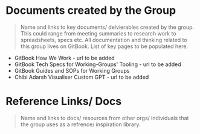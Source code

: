 # Documents created by the Group
> Name and links to key documents/ delvierables created by the group. This could range from meeting summaries to research work to spreadsheets, specs etc.
All documentation and thinking related to this group lives on GitBook. List of key pages to be populated here.
- GitBook How We Work - url to be added
- GitBook Tech Specs for Working-Groups' Tooling - url to be added
- GitBook Guides and SOPs for Working Groups
- Chibi Adarsh Visualiser Custom GPT - url to be added

# Reference Links/ Docs
> Name and links to docs/ resources from other orgs/ individuals that the group uses as a refrence/ inspiration library.
